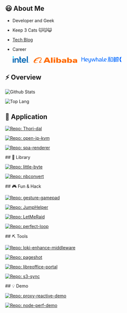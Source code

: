 ## 😃 About Me

* Developer and Geek

* Keep 3 Cats 🐱😽😺

* [Tech Blog](https://www.zhihu.com/column/deepfe)

* Career

  <img style="height: 22px" src="./assets/intel-2022.png">&ensp;&ensp;<img style="height: 18px;" src="./assets/alibaba.png">&ensp;&ensp;<img style="height: 20px;" src="./assets/Heywhale.png"> <!-- &ensp;&ensp;<img style="height: 22px;" src="./assets/byte-dance.svg"> -->


## ⚡ Overview

<p><picture>
  <source media="(prefers-color-scheme: dark)" srcset="https://www.nihi.me/github-stats/card?theme=dracula">
  <img alt="Github Stats" src="https://www.nihi.me/github-stats/card?theme=default">
</picture></p>

<p><picture>
  <source media="(prefers-color-scheme: dark)" srcset="https://www.nihi.me/github-stats/toplang?theme=dracula">
  <img alt="Top Lang" src="https://www.nihi.me/github-stats/toplang?theme=default">
</picture></p>

## 🚣 Application

<p><a href="https://github.com/Nihiue/Thori-dal">
<picture>
  <source media="(prefers-color-scheme: dark)" srcset="https://www.nihi.me/github-stats/pin?repo=Thori-dal&theme=dracula">
  <img alt="Repo: Thori-dal" src="https://www.nihi.me/github-stats/pin?repo=Thori-dal&theme=default">
</picture>
</a></p>

<p><a href="https://github.com/Nihiue/open-ip-kvm">
<picture>
  <source media="(prefers-color-scheme: dark)" srcset="https://www.nihi.me/github-stats/pin?repo=open-ip-kvm&theme=dracula">
  <img alt="Repo: open-ip-kvm" src="https://www.nihi.me/github-stats/pin?repo=open-ip-kvm&theme=default">
</picture>
</a></p>

<p><a href="https://github.com/Nihiue/spa-renderer">
<picture>
  <source media="(prefers-color-scheme: dark)" srcset="https://www.nihi.me/github-stats/pin?repo=spa-renderer&theme=dracula">
  <img alt="Repo: spa-renderer" src="https://www.nihi.me/github-stats/pin?repo=spa-renderer&theme=default">
</picture>
</a></p>
## 🚀 Library

<p><a href="https://github.com/Nihiue/little-byte">
<picture>
  <source media="(prefers-color-scheme: dark)" srcset="https://www.nihi.me/github-stats/pin?repo=little-byte&theme=dracula">
  <img alt="Repo: little-byte" src="https://www.nihi.me/github-stats/pin?repo=little-byte&theme=default">
</picture>
</a></p>

<p><a href="https://github.com/Nihiue/nbconvert">
<picture>
  <source media="(prefers-color-scheme: dark)" srcset="https://www.nihi.me/github-stats/pin?repo=nbconvert&theme=dracula">
  <img alt="Repo: nbconvert" src="https://www.nihi.me/github-stats/pin?repo=nbconvert&theme=default">
</picture>
</a></p>
## 🎮 Fun & Hack

<p><a href="https://github.com/Nihiue/gesture-gamepad">
<picture>
  <source media="(prefers-color-scheme: dark)" srcset="https://www.nihi.me/github-stats/pin?repo=gesture-gamepad&theme=dracula">
  <img alt="Repo: gesture-gamepad" src="https://www.nihi.me/github-stats/pin?repo=gesture-gamepad&theme=default">
</picture>
</a></p>

<p><a href="https://github.com/Nihiue/JumpHelper">
<picture>
  <source media="(prefers-color-scheme: dark)" srcset="https://www.nihi.me/github-stats/pin?repo=JumpHelper&theme=dracula">
  <img alt="Repo: JumpHelper" src="https://www.nihi.me/github-stats/pin?repo=JumpHelper&theme=default">
</picture>
</a></p>

<p><a href="https://github.com/Nihiue/LetMeRaid">
<picture>
  <source media="(prefers-color-scheme: dark)" srcset="https://www.nihi.me/github-stats/pin?repo=LetMeRaid&theme=dracula">
  <img alt="Repo: LetMeRaid" src="https://www.nihi.me/github-stats/pin?repo=LetMeRaid&theme=default">
</picture>
</a></p>

<p><a href="https://github.com/Nihiue/perfect-loop">
<picture>
  <source media="(prefers-color-scheme: dark)" srcset="https://www.nihi.me/github-stats/pin?repo=perfect-loop&theme=dracula">
  <img alt="Repo: perfect-loop" src="https://www.nihi.me/github-stats/pin?repo=perfect-loop&theme=default">
</picture>
</a></p>
## ⛏️ Tools

<p><a href="https://github.com/Nihiue/loki-enhance-middleware">
<picture>
  <source media="(prefers-color-scheme: dark)" srcset="https://www.nihi.me/github-stats/pin?repo=loki-enhance-middleware&theme=dracula">
  <img alt="Repo: loki-enhance-middleware" src="https://www.nihi.me/github-stats/pin?repo=loki-enhance-middleware&theme=default">
</picture>
</a></p>

<p><a href="https://github.com/Nihiue/pageshot">
<picture>
  <source media="(prefers-color-scheme: dark)" srcset="https://www.nihi.me/github-stats/pin?repo=pageshot&theme=dracula">
  <img alt="Repo: pageshot" src="https://www.nihi.me/github-stats/pin?repo=pageshot&theme=default">
</picture>
</a></p>

<p><a href="https://github.com/Nihiue/libreoffice-portal">
<picture>
  <source media="(prefers-color-scheme: dark)" srcset="https://www.nihi.me/github-stats/pin?repo=libreoffice-portal&theme=dracula">
  <img alt="Repo: libreoffice-portal" src="https://www.nihi.me/github-stats/pin?repo=libreoffice-portal&theme=default">
</picture>
</a></p>

<p><a href="https://github.com/Nihiue/s3-sync">
<picture>
  <source media="(prefers-color-scheme: dark)" srcset="https://www.nihi.me/github-stats/pin?repo=s3-sync&theme=dracula">
  <img alt="Repo: s3-sync" src="https://www.nihi.me/github-stats/pin?repo=s3-sync&theme=default">
</picture>
</a></p>
## 💡 Demo

<p><a href="https://github.com/Nihiue/proxy-reactive-demo">
<picture>
  <source media="(prefers-color-scheme: dark)" srcset="https://www.nihi.me/github-stats/pin?repo=proxy-reactive-demo&theme=dracula">
  <img alt="Repo: proxy-reactive-demo" src="https://www.nihi.me/github-stats/pin?repo=proxy-reactive-demo&theme=default">
</picture>
</a></p>

<p><a href="https://github.com/Nihiue/node-perf-demo">
<picture>
  <source media="(prefers-color-scheme: dark)" srcset="https://www.nihi.me/github-stats/pin?repo=node-perf-demo&theme=dracula">
  <img alt="Repo: node-perf-demo" src="https://www.nihi.me/github-stats/pin?repo=node-perf-demo&theme=default">
</picture>
</a></p>

